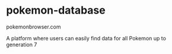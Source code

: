 # pokemon-database

pokemonbrowser.com

A platform where users can easily find data for all Pokemon up to generation 7
